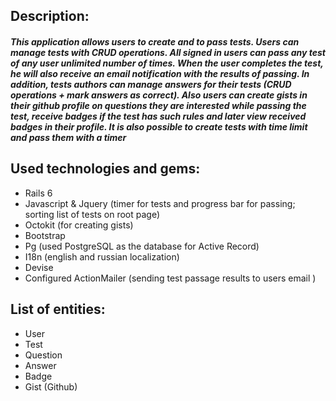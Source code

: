 ## Description:
##### This application allows users to create and to pass tests. Users can manage tests with CRUD operations. All signed in users can pass any test of any user unlimited number of times. When the user completes the test, he will also receive an email notification with the results of passing. In addition, tests authors can manage answers for their tests (CRUD operations + mark answers as correct). Also users can create gists in their github profile on questions they are interested while passing the test, receive badges if the test has such rules and later view received badges in their profile. It is also possible to create tests with time limit and pass them with a timer

## Used technologies and gems:
*  Rails 6
*  Javascript & Jquery (timer for tests and progress bar for passing; sorting list of tests on root page)
*  Octokit (for creating gists)
*  Bootstrap
*  Pg (used PostgreSQL as the database for Active Record) 
*  I18n (english and russian localization)
*  Devise
*  Configured ActionMailer (sending test passage results to users email )

## List of entities:
*  User
*  Test
*  Question
*  Answer
*  Badge
*  Gist (Github)

